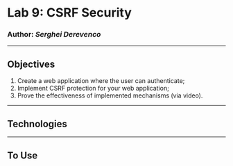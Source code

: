 # Lab 9: CSRF Security
### Author: *Serghei Derevenco*
-----
## Objectives
1. Create a web application where the user can authenticate;
2. Implement CSRF protection for your web application;
3. Prove the effectiveness of implemented mechanisms (via video).
-----
## Technologies
-----
## To Use
